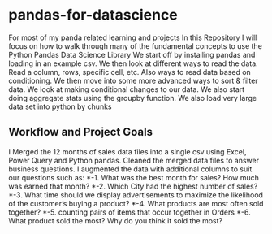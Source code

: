 # pandas-for-datascience
For most of my panda related learning and projects
In this Repository I will focus on how to walk through many of the fundamental concepts to use the Python Pandas Data Science Library
We start off by installing pandas and loading in an example csv. We then look at different ways to read the data.
Read a column, rows, specific cell, etc. Also ways to read data based on conditioning. 
We then move into some more advanced ways to sort & filter data. We look at making conditional changes to our data. 
We also start doing aggregate stats using the groupby function. 
We also load very large data set into python by chunks

## Workflow and Project Goals
I Merged the 12 months of sales data files into a single csv using Excel, Power Query and Python pandas. Cleaned the merged data files to answer business questions. 
I augmented the data with additional columns to suit our questions such as: 
   *-1. What was the best month for sales? How much was earned that month? 
   *-2. Which City had the highest number of sales? 
   *-3. What time should we display advertisements to maximize the likelihood of the customer’s buying a product? 
   *-4. What products are most often sold together? 
   *-5. counting pairs of items that occur together in Orders 
   *-6. What product sold the most? Why do you think it sold the most?
